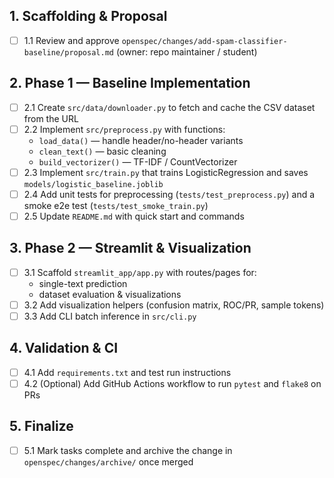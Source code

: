 ## 1. Scaffolding & Proposal
- [ ] 1.1 Review and approve `openspec/changes/add-spam-classifier-baseline/proposal.md` (owner: repo maintainer / student)

## 2. Phase 1 — Baseline Implementation
- [ ] 2.1 Create `src/data/downloader.py` to fetch and cache the CSV dataset from the URL
- [ ] 2.2 Implement `src/preprocess.py` with functions:
  - `load_data()` — handle header/no-header variants
  - `clean_text()` — basic cleaning
  - `build_vectorizer()` — TF-IDF / CountVectorizer
- [ ] 2.3 Implement `src/train.py` that trains LogisticRegression and saves `models/logistic_baseline.joblib`
- [ ] 2.4 Add unit tests for preprocessing (`tests/test_preprocess.py`) and a smoke e2e test (`tests/test_smoke_train.py`)
- [ ] 2.5 Update `README.md` with quick start and commands

## 3. Phase 2 — Streamlit & Visualization
- [ ] 3.1 Scaffold `streamlit_app/app.py` with routes/pages for:
  - single-text prediction
  - dataset evaluation & visualizations
- [ ] 3.2 Add visualization helpers (confusion matrix, ROC/PR, sample tokens)
- [ ] 3.3 Add CLI batch inference in `src/cli.py`

## 4. Validation & CI
- [ ] 4.1 Add `requirements.txt` and test run instructions
- [ ] 4.2 (Optional) Add GitHub Actions workflow to run `pytest` and `flake8` on PRs

## 5. Finalize
- [ ] 5.1 Mark tasks complete and archive the change in `openspec/changes/archive/` once merged
